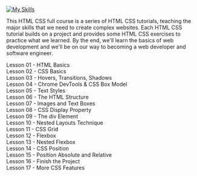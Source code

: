 [![My Skills](https://skills.thijs.gg/icons?i=html,css)](https://skills.thijs.gg)

This HTML CSS full course is a series of HTML CSS tutorials, teaching the major skills that we need to create complex websites. Each HTML CSS tutorial builds on a project and provides some HTML CSS exercises to practice what we learned. By the end, we'll learn the basics of web development and we'll be on our way to becoming a web developer and software engineer.

Lesson 01 - HTML Basics<br>
Lesson 02 - CSS Basics<br>
Lesson 03 - Hovers, Transitions, Shadows<br>
Lesson 04 - Chrome DevTools & CSS Box Model<br>
Lesson 05 - Text Styles<br>
Lesson 06 - The HTML Structure<br>
Lesson 07 - Images and Text Boxes<br>
Lesson 08 - CSS Display Property<br>
Lesson 09 - The div Element<br>
Lesson 10 - Nested Layouts Technique<br>
Lesson 11 - CSS Grid<br>
Lesson 12 - Flexbox<br>
Lesson 13 - Nested Flexbox<br>
Lesson 14 - CSS Position<br>
Lesson 15 - Position Absolute and Relative<br>
Lesson 16 - Finish the Project<br>
Lesson 17 - More CSS Features<br>
